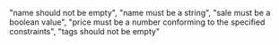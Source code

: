 "name should not be empty",
"name must be a string",
"sale must be a boolean value",
"price must be a number conforming to the specified constraints",
"tags should not be empty"